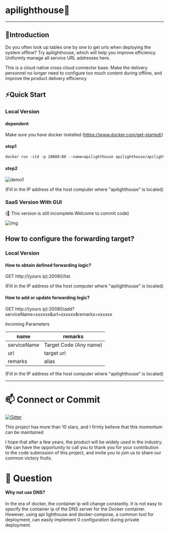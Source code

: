 # apilighthouse🔭


-----------------------

## 👋Introduction
Do you often look up tables one by one to get urls when deploying the system offline? Try apilighthouse, which will help you improve efficiency. Uniformly manage all service URL addresses here.

This is a cloud native cross cloud connector base.
Make the delivery personnel no longer need to configure too much content during offline, and improve the product delivery efficiency

## ⚡Quick Start

### Local Version

#### dependent

Make sure you have docker installed (https://www.docker.com/get-started/)

#### step1

```markdown
docker run -itd -p 20080:80 --name=apilighthouse apilighthouse/apilighthouse
```

#### step2

![demo1](https://user-images.githubusercontent.com/103189101/211203987-145e4c46-55e1-4fdd-a38b-3c07dca39b7c.gif)

(Fill in the IP address of the host computer where "apilighthouse" is located)

### SaaS Version With GUI

(🤔 This version is still incomplete.Welcome to commit code)

![img](https://user-images.githubusercontent.com/103189101/211203994-a27f35df-24d1-4250-8388-7825b597d7ec.png)

## How to configure the forwarding target?

### Local Version

#### How to obtain defined forwarding logic?


GET http://(yours ip):20080/list

(Fill in the IP address of the host computer where "apilighthouse" is located)


#### How to add or update forwarding logic?

GET http://(yours ip):20080/add?serviceName=xxxxxx&url=xxxxxx&remarks=xxxxxx

Incoming Parameters

|  name   | remarks  |
|  ----  | ----  |
| serviceName | Target Code (Any name) |
| url | target url |
| remarks | alias |

(Fill in the IP address of the host computer where "apilighthouse" is located)

---------------------------------
# 📫 Connect or Commit

[![Gitter](https://badges.gitter.im/apilighthouse/community.svg)](https://gitter.im/apilighthouse/community?utm_source=badge&utm_medium=badge&utm_campaign=pr-badge)

This project has more than 10 stars, and I firmly believe that this momentum can be maintained

I hope that after a few years, the product will be widely used in the industry. We can have the opportunity to call you to thank you for your contribution to the code submission of this project, and invite you to join us to share our common victory fruits.

# 💬 Question

#### Why not use DNS?

In the era of docker, the container ip will change constantly. It is not easy to specify the container ip of the DNS server for the Docker container. However, using api lighthouse and docker-compose, a common tool for deployment, can easily implement 0 configuration during private deployment.

